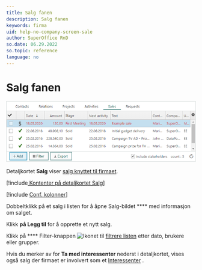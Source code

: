 ```yaml
---
title: Salg fanen
description: Salg fanen
keywords: firma
uid: help-no-company-screen-sale
author: SuperOffice RnD
so.date: 06.29.2022
so.topic: reference
language: no
---
```


# Salg fanen

![Salg fanen -skjermbilde][img1]

Detaljkortet **Salg** viser [salg knyttet til firmaet][2].

[!include[ Kontenter på detaljkortet Salg](../../../learn/includes/sales-tab.md)]

[!include [Conf. kolonner](../../../learn/includes/tip-configure-columns.md)]

Dobbeltklikk på et salg i listen for å åpne Salg-bildet **** med informasjon om salget.

Klikk **på Legg til** for å opprette et nytt salg.

Klikk på **** Filter-knappen ![Ikonet][img2] til [filtrere listen][4] etter dato, brukere eller grupper.

Hvis du merker av for **Ta med interessenter** nederst i detaljkortet, vises også salg der firmaet er involvert som et [Interessenter][3] .

<!-- Referenced links -->
[2]: ../../../sale/learn/index.md
[3]: ../../../sale/learn/stakeholders/index.md
[4]: ../../../learn/getting-started/using-filter-function-contact.md

<!-- Referenced images -->
[img1]: media/sale-detail.bmp
[img2]: ../../../../../common/icons/filter-icon.png
